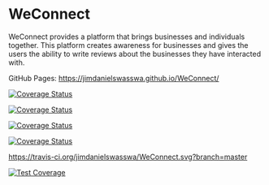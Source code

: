 # WeConnect
WeConnect provides a platform that brings businesses and individuals together. This platform creates awareness for businesses and gives the users the ability to write reviews about the businesses they have interacted with. 


GitHub Pages: https://jimdanielswasswa.github.io/WeConnect/


[![Coverage Status](https://.io/repos/github///badge.svg?branch=master)](https://.io/github//?branch=master)

[![Coverage Status](https://.io/repos/github///badge.svg?branch=develop)](https://.io/github//?branch=develop)

[![Coverage Status](https://.io/repos/github///badge.svg?branch=feature/api_v1_branch)](https://.io/github//?branch=feature/api_v1_branch)

[![Coverage Status](https://.io/repos/github///badge.svg?branch=feature/ui_branch)](https://.io/github//?branch=feature/ui_branch)

https://travis-ci.org/jimdanielswasswa/WeConnect.svg?branch=master

[![Test Coverage](https://api.codeclimate.com/v1/badges/a99a88d28ad37a79dbf6/test_coverage)](https://codeclimate.com/github/codeclimate/codeclimate/test_coverage)
